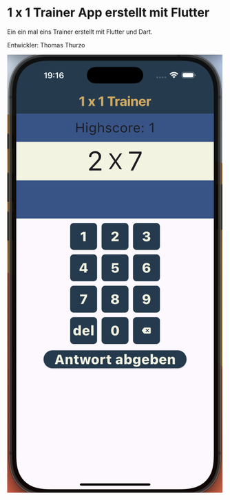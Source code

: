 # 1 x 1 Trainer App erstellt mit Flutter

Ein ein mal eins Trainer erstellt mit Flutter und Dart.  

Entwickler: Thomas Thurzo

![Alt text](ein_mal_eins_app/assets/images/screenshot.png "1 x 1 App")


